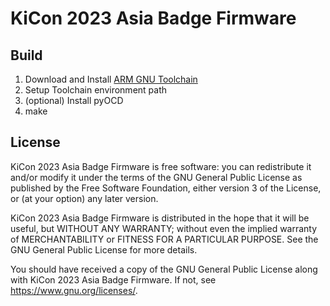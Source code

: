 # KiCon 2023 Asia Badge Firmware

## Build
1. Download and Install [ARM GNU Toolchain](https://developer.arm.com/Tools%20and%20Software/GNU%20Toolchain)
2. Setup Toolchain environment path
3. (optional) Install pyOCD
4. make

## License
KiCon 2023 Asia Badge Firmware is free software: you can redistribute it and/or modify it under the terms of the GNU General Public License as published by the Free Software Foundation, either version 3 of the License, or (at your option) any later version.

KiCon 2023 Asia Badge Firmware is distributed in the hope that it will be useful, but WITHOUT ANY WARRANTY; without even the implied warranty of MERCHANTABILITY or FITNESS FOR A PARTICULAR PURPOSE. See the GNU General Public License for more details.

You should have received a copy of the GNU General Public License along with KiCon 2023 Asia Badge Firmware. If not, see <https://www.gnu.org/licenses/>. 
